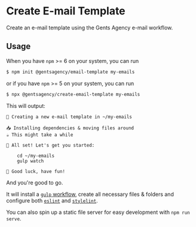 # Create E-mail Template

Create an e-mail template using the Gents Agency e-mail workflow.

## Usage

When you have `npm` >= 6 on your system, you can run

```sh
$ npm init @gentsagency/email-template my-emails
```

or if you have `npm` >= 5 on your system, you can run

```sh
$ npx @gentsagency/create-email-template my-emails
```

This will output:

```
👋 Creating a new e-mail template in ~/my-emails

📥 Installing dependencies & moving files around
☕️ This might take a while

🌱 All set! Let's get you started:

    cd ~/my-emails
    gulp watch

🤞 Good luck, have fun!
```

And you're good to go.

It will install a [`gulp` workflow](https://github.com/gentsagency/gulp-registry-email), create all necessary files & folders and configure both [`eslint`](https://github.com/gentsagency/eslint-config) and [`stylelint`](https://github.com/gentsagency/stylelint-config).

You can also spin up a static file server for easy development with `npm run serve`.
